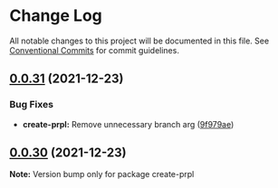 # Change Log

All notable changes to this project will be documented in this file.
See [Conventional Commits](https://conventionalcommits.org) for commit guidelines.

## [0.0.31](https://github.com/tyhopp/prpl/compare/create-prpl@0.0.30...create-prpl@0.0.31) (2021-12-23)


### Bug Fixes

* **create-prpl:** Remove unnecessary branch arg ([9f979ae](https://github.com/tyhopp/prpl/commit/9f979aea10ac63f8be6c8a63f75fc5b134dcde05))





## [0.0.30](https://github.com/tyhopp/prpl/compare/create-prpl@0.0.21...create-prpl@0.0.30) (2021-12-23)

**Note:** Version bump only for package create-prpl
